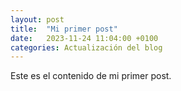 ```yaml
---
layout: post
title:  "Mi primer post"
date:   2023-11-24 11:04:00 +0100
categories: Actualización del blog
---
```

Este es el contenido de mi primer post.